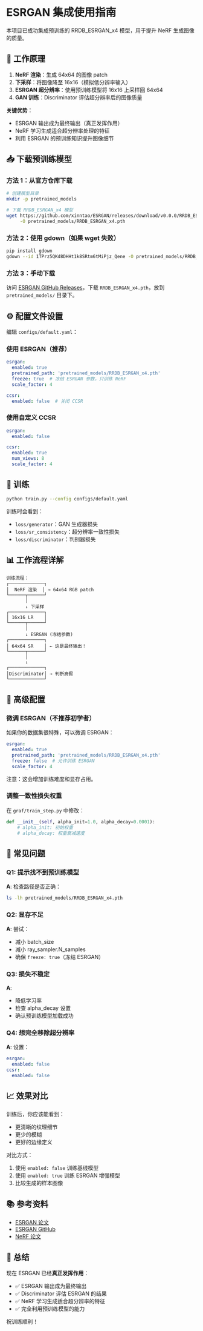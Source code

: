 # ESRGAN 集成使用指南

本项目已成功集成预训练的 RRDB_ESRGAN_x4 模型，用于提升 NeRF 生成图像的质量。

## 🎯 工作原理

1. **NeRF 渲染**：生成 64x64 的图像 patch
2. **下采样**：将图像降至 16x16（模拟低分辨率输入）
3. **ESRGAN 超分辨率**：使用预训练模型将 16x16 上采样回 64x64
4. **GAN 训练**：Discriminator 评估超分辨率后的图像质量

**关键优势**：
- ESRGAN 输出成为最终输出（真正发挥作用）
- NeRF 学习生成适合超分辨率处理的特征
- 利用 ESRGAN 的预训练知识提升图像细节

## 📥 下载预训练模型

### 方法 1：从官方仓库下载

```bash
# 创建模型目录
mkdir -p pretrained_models

# 下载 RRDB_ESRGAN_x4 模型
wget https://github.com/xinntao/ESRGAN/releases/download/v0.0.0/RRDB_ESRGAN_x4.pth \
     -O pretrained_models/RRDB_ESRGAN_x4.pth
```

### 方法 2：使用 gdown（如果 wget 失败）

```bash
pip install gdown
gdown --id 1TPrz5QKd8DHHt1k8SRtm6tMiPjz_Qene -O pretrained_models/RRDB_ESRGAN_x4.pth
```

### 方法 3：手动下载

访问 [ESRGAN GitHub Releases](https://github.com/xinntao/ESRGAN/releases)，下载 `RRDB_ESRGAN_x4.pth`，放到 `pretrained_models/` 目录下。

## ⚙️ 配置文件设置

编辑 `configs/default.yaml`：

### 使用 ESRGAN（推荐）

```yaml
esrgan:
  enabled: true
  pretrained_path: 'pretrained_models/RRDB_ESRGAN_x4.pth'
  freeze: true  # 冻结 ESRGAN 参数，只训练 NeRF
  scale_factor: 4

ccsr:
  enabled: false  # 关闭 CCSR
```

### 使用自定义 CCSR

```yaml
esrgan:
  enabled: false

ccsr:
  enabled: true
  num_views: 8
  scale_factor: 4
```

## 🚀 训练

```bash
python train.py --config configs/default.yaml
```

训练时会看到：
- `loss/generator`：GAN 生成器损失
- `loss/sr_consistency`：超分辨率一致性损失
- `loss/discriminator`：判别器损失

## 📊 工作流程详解

```
训练流程：
┌─────────────┐
│  NeRF 渲染  │ → 64x64 RGB patch
└──────┬──────┘
       │
       ↓ 下采样
┌─────────────┐
│ 16x16 LR    │
└──────┬──────┘
       │
       ↓ ESRGAN (冻结参数)
┌─────────────┐
│ 64x64 SR    │ ← 这是最终输出！
└──────┬──────┘
       │
       ↓
┌─────────────┐
│Discriminator│ → 判断真假
└─────────────┘
```

## 🔧 高级配置

### 微调 ESRGAN（不推荐初学者）

如果你的数据集很特殊，可以微调 ESRGAN：

```yaml
esrgan:
  enabled: true
  pretrained_path: 'pretrained_models/RRDB_ESRGAN_x4.pth'
  freeze: false  # 允许训练 ESRGAN
  scale_factor: 4
```

注意：这会增加训练难度和显存占用。

### 调整一致性损失权重

在 `graf/train_step.py` 中修改：

```python
def __init__(self, alpha_init=1.0, alpha_decay=0.0001):
    # alpha_init: 初始权重
    # alpha_decay: 权重衰减速度
```

## 🐛 常见问题

### Q1: 提示找不到预训练模型

**A**: 检查路径是否正确：
```bash
ls -lh pretrained_models/RRDB_ESRGAN_x4.pth
```

### Q2: 显存不足

**A**: 尝试：
- 减小 batch_size
- 减小 ray_sampler.N_samples
- 确保 `freeze: true`（冻结 ESRGAN）

### Q3: 损失不稳定

**A**:
- 降低学习率
- 检查 alpha_decay 设置
- 确认预训练模型加载成功

### Q4: 想完全移除超分辨率

**A**: 设置：
```yaml
esrgan:
  enabled: false
ccsr:
  enabled: false
```

## 📈 效果对比

训练后，你应该能看到：
- 更清晰的纹理细节
- 更少的模糊
- 更好的边缘定义

对比方式：
1. 使用 `enabled: false` 训练基线模型
2. 使用 `enabled: true` 训练 ESRGAN 增强模型
3. 比较生成的样本图像

## 📚 参考资料

- [ESRGAN 论文](https://arxiv.org/abs/1809.00219)
- [ESRGAN GitHub](https://github.com/xinntao/ESRGAN)
- [NeRF 论文](https://arxiv.org/abs/2003.08934)

## 🎉 总结

现在 ESRGAN 已经**真正发挥作用**：
- ✅ ESRGAN 输出成为最终输出
- ✅ Discriminator 评估 ESRGAN 的结果
- ✅ NeRF 学习生成适合超分辨率的特征
- ✅ 完全利用预训练模型的能力

祝训练顺利！
